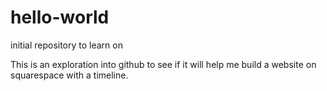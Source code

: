 # hello-world
initial repository to learn on

This is an exploration into github to see if it will help me build a website on squarespace with a timeline. 
